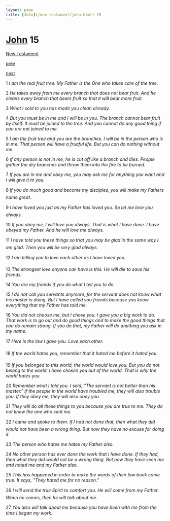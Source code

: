 ```yaml
---
layout: page
title: [John](/new-testament/john.html) 15
---
```


# [John](/new-testament/john.html) 15

[New Testament](/new-testament.html)


[prev](/new-testament/john/john-14.html)


[next](/new-testament/john/john-16.html)

1 _I am the real fruit tree. My Father is the One who takes care of the tree._

2 _He takes away from me every branch that does not bear fruit. And he cleans every branch that bears fruit so that it will bear more fruit._

3 _What I said to you has made you clean already._

4 _But you must be in me and I will be in you. The branch cannot bear fruit by itself. It must be joined to the tree. And you cannot do any good thing if you are not joined to me._

5 _I am the fruit tree and you are the branches. I will be in the person who is in me. That person will have a fruitful life. But you can do nothing without me._

6 _If any person is not in me, he is cut off like a branch and dies. People gather the dry branches and throw them into the fire to be burned._

7 _If you are in me and obey me, you may ask me for anything you want and I will give it to you._

8 _If you do much good and become my disciples, you will make my Fathers name great._

9 _I have loved you just as my Father has loved you. So let me love you always._

10 _If you obey me, I will love you always. That is what I have done. I have obeyed my Father. And he will love me always._

11 _I have told you these things so that you may be glad in the same way I am glad. Then you will be very glad always._

12 _I am telling you to love each other as I have loved you._

13 _The strongest love anyone can have is this. He will die to save his friends._

14 _You are my friends if you do what I tell you to do._

15 _I do not call you servants anymore, for the servant does not know what his master is doing. But I have called you friends because you know everything that my Father has told me._

16 _You did not choose me, but I chose you. I gave you a big work to do. That work is to go out and do good things and to make the good things that you do remain strong. If you do that, my Father will do anything you ask in my name._

17 _Here is the law I gave you. Love each other._

18 _If the world hates you, remember that it hated me before it hated you._

19 _If you belonged to this world, the world would love you. But you do not belong to the world. I have chosen you out of the world. That is why the world hates you._

20 _Remember what I told you. I said, "The servant is not better than his master." If the people in the world have troubled me, they will also trouble you. If they obey me, they will also obey you._

21 _They will do all these things to you because you are true to me. They do not know the one who sent me._

22 _I came and spoke to them. If I had not done that, then what they did would not have been a wrong thing. But now they have no excuse for doing it._

23 _The person who hates me hates my Father also._

24 _No other person has ever done the work that I have done. If they had, then what they did would not be a wrong thing. But now they have seen me and hated me and my Father also._

25 _This has happened in order to make the words of their law book come true. It says,  "They hated me for no reason."_

26 _I will send the true Spirit to comfort you. He will come from my Father. When he comes, then he will talk about me._

27 _You also will talk about me because you have been with me from the time I began my work._

